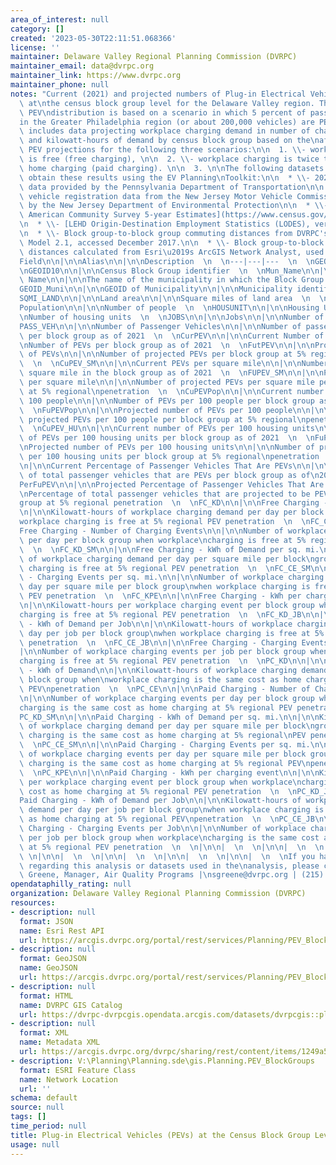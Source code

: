 ```yaml
---
area_of_interest: null
category: []
created: '2023-05-30T22:11:51.068366'
license: ''
maintainer: Delaware Valley Regional Planning Commission (DVRPC)
maintainer_email: data@dvrpc.org
maintainer_link: https://www.dvrpc.org
maintainer_phone: null
notes: "Current (2021) and projected numbers of Plug-in Electrical Vehicles (PEVs)\
  \ at\nthe census block group level for the Delaware Valley region. The projected\
  \ PEV\ndistribution is based on a scenario in which 5 percent of passenger vehicles\n\
  in the Greater Philadelphia region (or about 200,000 vehicles) are PEVs.\n\nAlso\
  \ includes data projecting workplace charging demand in number of charging\nevents\
  \ and kilowatt-hours of demand by census block group based on the\naforementioned\
  \ PEV projections for the following three scenarios:\n\n  1. \\- workplace charging\
  \ is free (free charging), \n\n  2. \\- workplace charging is twice the cost of\
  \ home charging (paid charging). \n\n  3. \n\nThe following datasets were used to\
  \ obtain these results using the EV Planning\nToolkit:\n\n  * \\- 2021 vehicle registration\
  \ data provided by the Pennsylvania Department of Transportation\n\n  * \\- 2021\
  \ vehicle registration data from the New Jersey Motor Vehicle Commission provided\
  \ by the New Jersey Department of Environmental Protection\n\n  * \\- [2015-2019\
  \ American Community Survey 5-year Estimates](https://www.census.gov/programs-surveys/acs)\n\
  \n  * \\- [LEHD Origin-Destination Employment Statistics (LODES), version 7](https://lehd.ces.census.gov/data/)\n\
  \n  * \\- Block group-to-block group commuting distances from DVRPC's Travel Improvement\
  \ Model 2.1, accessed December 2017.\n\n  * \\- Block group-to-block group commuting\
  \ distances calculated from Esri\u2019s ArcGIS Network Analyst, used in 2017.\n\n\
  Field\n\n|\n\nAlias\n\n|\n\nDescription  \n  \n---|---|---  \n  \nGEOID10\n\n|\n\
  \nGEOID10\n\n|\n\nCensus Block Group identifier  \n  \nMun_Name\n\n|\n\nMunicipality\
  \ Name\n\n|\n\nThe name of the municipality in which the Block Group lies  \n  \n\
  GEOID_Muni\n\n|\n\nGEOID of Municipality\n\n|\n\nMunicipality identifier  \n  \n\
  SQMI_LAND\n\n|\n\nLand area\n\n|\n\nSquare miles of land area  \n  \nPOP\n\n|\n\n\
  Population\n\n|\n\nNumber of people  \n  \nHOUSUNIT\n\n|\n\nHousing Units\n\n|\n\
  \nNumber of housing units  \n  \nJOBS\n\n|\n\nJobs\n\n|\n\nNumber of jobs  \n  \n\
  PASS_VEH\n\n|\n\nNumber of Passenger Vehicles\n\n|\n\nNumber of passenger vehicles\
  \ per block group as of 2021  \n  \nCurPEV\n\n|\n\nCurrent Number of PEVs\n\n|\n\
  \nNumber of PEVs per block group as of 2021  \n  \nFutPEV\n\n|\n\nProjected Number\
  \ of PEVs\n\n|\n\nNumber of projected PEVs per block group at 5% regional penetration\
  \  \n  \nCuPEV_SM\n\n|\n\nCurrent PEVs per square mile\n\n|\n\nNumber of PEVs per\
  \ square mile in the block group as of 2021  \n  \nFUPEV_SM\n\n|\n\nProjected PEVs\
  \ per square mile\n\n|\n\nNumber of projected PEVs per square mile per block group\
  \ at 5% regional\npenetration  \n  \nCuPEVPop\n\n|\n\nCurrent number of PEVs per\
  \ 100 people\n\n|\n\nNumber of PEVs per 100 people per block group as of 2021  \n\
  \  \nFuPEVPop\n\n|\n\nProjected number of PEVs per 100 people\n\n|\n\nNumber of\
  \ projected PEVs per 100 people per block group at 5% regional\npenetration  \n\
  \  \nCuPEV_HU\n\n|\n\nCurrent number of PEVs per 100 housing units\n\n|\n\nNumber\
  \ of PEVs per 100 housing units per block group as of 2021  \n  \nFuPEV_HU\n\n|\n\
  \nProjected number of PEVs per 100 housing units\n\n|\n\nNumber of projected PEVs\
  \ per 100 housing units per block group at 5% regional\npenetration  \n  \nPerCuPEV\n\
  \n|\n\nCurrent Percentage of Passenger Vehicles That Are PEVs\n\n|\n\nPercentage\
  \ of total passenger vehicles that are PEVs per block group as of\n2021  \n  \n\
  PerFuPEV\n\n|\n\nProjected Percentage of Passenger Vehicles That Are PEVs\n\n|\n\
  \nPercentage of total passenger vehicles that are projected to be PEVs per block\n\
  group at 5% regional penetration  \n  \nFC_KD\n\n|\n\nFree Charging - kWh of Demand\n\
  \n|\n\nKilowatt-hours of workplace charging demand per day per block group when\n\
  workplace charging is free at 5% regional PEV penetration  \n  \nFC_CE\n\n|\n\n\
  Free Charging - Number of Charging Events\n\n|\n\nNumber of workplace charging events\
  \ per day per block group when workplace\ncharging is free at 5% regional PEV penetration\
  \  \n  \nFC_KD_SM\n\n|\n\nFree Charging - kWh of Demand per sq. mi.\n\n|\n\nKilowatt-hours\
  \ of workplace charging demand per day per square mile per block\ngroup when workplace\
  \ charging is free at 5% regional PEV penetration  \n  \nFC_CE_SM\n\n|\n\nFree Charging\
  \ - Charging Events per sq. mi.\n\n|\n\nNumber of workplace charging events per\
  \ day per square mile per block group\nwhen workplace charging is free at 5% regional\
  \ PEV penetration  \n  \nFC_KPE\n\n|\n\nFree Charging - kWh per charging event\n\
  \n|\n\nKilowatt-hours per workplace charging event per block group when workplace\n\
  charging is free at 5% regional PEV penetration  \n  \nFC_KD_JB\n\n|\n\nFree Charging\
  \ - kWh of Demand per Job\n\n|\n\nKilowatt-hours of workplace charging demand per\
  \ day per job per block group\nwhen workplace charging is free at 5% regional PEV\
  \ penetration  \n  \nFC_CE_JB\n\n|\n\nFree Charging - Charging Events per Job\n\n\
  |\n\nNumber of workplace charging events per job per block group when workplace\n\
  charging is free at 5% regional PEV penetration  \n  \nPC_KD\n\n|\n\nPaid Charging\
  \ - kWh of Demand\n\n|\n\nKilowatt-hours of workplace charging demand per day per\
  \ block group when\nworkplace charging is the same cost as home charging at 5% regional\
  \ PEV\npenetration  \n  \nPC_CE\n\n|\n\nPaid Charging - Number of Charging Events\n\
  \n|\n\nNumber of workplace charging events per day per block group when workplace\n\
  charging is the same cost as home charging at 5% regional PEV penetration  \n  \n\
  PC_KD_SM\n\n|\n\nPaid Charging - kWh of Demand per sq. mi.\n\n|\n\nKilowatt-hours\
  \ of workplace charging demand per day per square mile per block\ngroup when workplace\
  \ charging is the same cost as home charging at 5% regional\nPEV penetration  \n\
  \  \nPC_CE_SM\n\n|\n\nPaid Charging - Charging Events per sq. mi.\n\n|\n\nNumber\
  \ of workplace charging events per day per square mile per block group\nwhen workplace\
  \ charging is the same cost as home charging at 5% regional PEV\npenetration  \n\
  \  \nPC_KPE\n\n|\n\nPaid Charging - kWh per charging event\n\n|\n\nKilowatt-hours\
  \ per workplace charging event per block group when workplace\ncharging is the same\
  \ cost as home charging at 5% regional PEV penetration  \n  \nPC_KD_JB\n\n|\n\n\
  Paid Charging - kWh of Demand per Job\n\n|\n\nKilowatt-hours of workplace charging\
  \ demand per day per job per block group\nwhen workplace charging is the same cost\
  \ as home charging at 5% regional PEV\npenetration  \n  \nPC_CE_JB\n\n|\n\nPaid\
  \ Charging - Charging Events per Job\n\n|\n\nNumber of workplace charging events\
  \ per job per block group when workplace\ncharging is the same cost as home charging\
  \ at 5% regional PEV penetration  \n  \n|\n\n|  \n  \n|\n\n|  \n  \n|\n\n|  \n \
  \ \n|\n\n|  \n  \n|\n\n|  \n  \n|\n\n|  \n  \n|\n\n|  \n  \nIf you have any questions\
  \ regarding this analysis or datasets used in the\nanalysis, please contact: Sean\
  \ Greene, Manager, Air Quality Programs |\nsgreene@dvrpc.org | (215) 238-2860\n\n"
opendataphilly_rating: null
organization: Delaware Valley Regional Planning Commission (DVRPC)
resources:
- description: null
  format: JSON
  name: Esri Rest API
  url: https://arcgis.dvrpc.org/portal/rest/services/Planning/PEV_BlockGroups/FeatureServer/0
- description: null
  format: GeoJSON
  name: GeoJSON
  url: https://arcgis.dvrpc.org/portal/rest/services/Planning/PEV_BlockGroups/FeatureServer/0/query?where=1=1&outsr=4326&outfields=*&f=geojson
- description: null
  format: HTML
  name: DVRPC GIS Catalog
  url: https://dvrpc-dvrpcgis.opendata.arcgis.com/datasets/dvrpcgis::plug-in-electrical-vehicles-pevs-at-the-census-block-group-level
- description: null
  format: XML
  name: Metadata XML
  url: https://arcgis.dvrpc.org/dvrpc/sharing/rest/content/items/1249a559c6db40f0b03a363a419db0ef/info/metadata/metadata.xml?format=default
- description: V:\Planning\Planning.sde\gis.Planning.PEV_BlockGroups
  format: ESRI Feature Class
  name: Network Location
  url: ''
schema: default
source: null
tags: []
time_period: null
title: Plug-in Electrical Vehicles (PEVs) at the Census Block Group Level
usage: null
---
```

